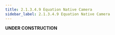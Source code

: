 ```yaml
---
title: 2.1.3.4.9 Equation Native Camera
sidebar_label: 2.1.3.4.9 Equation Native Camera
---
```


**UNDER CONSTRUCTION**